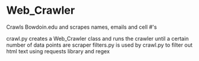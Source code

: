 # Web_Crawler
Crawls Bowdoin.edu and scrapes names, emails and cell #'s


crawl.py creates a Web_Crawler class and runs the crawler until a certain number of data points are scraper
filters.py is used by crawl.py to filter out html text using requests library and regex
